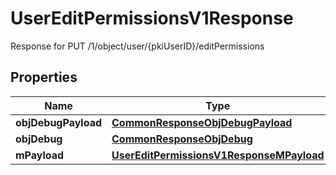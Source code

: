 

# UserEditPermissionsV1Response

Response for PUT /1/object/user/{pkiUserID}/editPermissions

## Properties

| Name | Type | Description | Notes |
|------------ | ------------- | ------------- | -------------|
|**objDebugPayload** | [**CommonResponseObjDebugPayload**](CommonResponseObjDebugPayload.md) |  |  |
|**objDebug** | [**CommonResponseObjDebug**](CommonResponseObjDebug.md) |  |  [optional] |
|**mPayload** | [**UserEditPermissionsV1ResponseMPayload**](UserEditPermissionsV1ResponseMPayload.md) |  |  |



